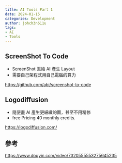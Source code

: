 ```yaml
---
title: AI Tools Part 1
date: 2024-01-15
categories: Development
author: johch3n611u
tags:
- AI
- Tools
---
```


## ScreenShot To Code

* ScreenShot 丟給 AI 產生 Layout
* 需要自己架程式用自己電腦的算力

https://github.com/abi/screenshot-to-code

## Logodiffusion

* 隨便畫 AI 產生更細緻的圖，甚至不用精修
* free Pricing 40 monthly credits.

https://logodiffusion.com/






## 參考

https://www.douyin.com/video/7320555553275645235
